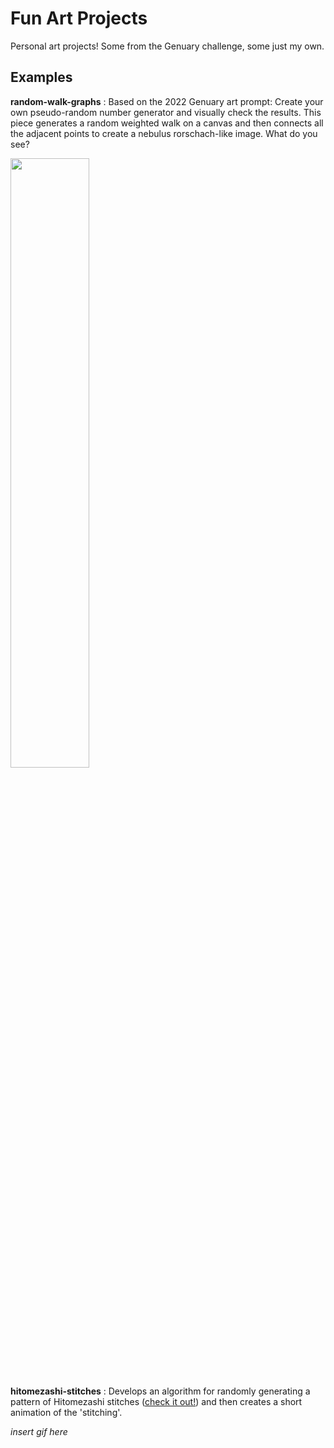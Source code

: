 # Fun Art Projects

Personal art projects! Some from the Genuary challenge, some just my own. 

## Examples

**random-walk-graphs** : Based on the 2022 Genuary art prompt: Create your own pseudo-random number generator and visually check the results. This piece generates a random weighted walk on a canvas and then connects all the adjacent points to create a nebulus rorschach-like image. What do you see?

<img src="https://github.com/mwdjones/art-projects/blob/main/random-walk-graphs/Jan24_4.png" width=50% height=50%>

**hitomezashi-stitches** : Develops an algorithm for randomly generating a pattern of Hitomezashi stitches ([check it out!](https://www.bing.com/ck/a?!&&p=31c0e8c6f0134d63JmltdHM9MTY3NTk4NzIwMCZpZ3VpZD0zM2VlZDg3NS1mODU4LTY5ODYtMmY5ZC1jYTA3Zjk4YjY4MTMmaW5zaWQ9NTIxOA&ptn=3&hsh=3&fclid=33eed875-f858-6986-2f9d-ca07f98b6813&psq=hitomezashi+stitch+patterns&u=a1aHR0cHM6Ly93d3cueW91dHViZS5jb20vd2F0Y2g_dj1KYmZoemxNazJlWQ&ntb=1)) and then creates a short animation of the 'stitching'. 

*insert gif here*
